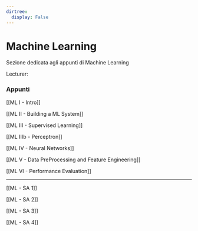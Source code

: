 ```yaml
---
dirtree:
  display: False
---
```


# Machine Learning

Sezione dedicata agli appunti di Machine Learning

Lecturer: 

### Appunti

[[ML I - Intro]]

[[ML II - Building a ML System]]

[[ML III - Supervised Learning]]

[[ML IIIb - Perceptron]]

[[ML IV - Neural Networks]]

[[ML V - Data PreProcessing and Feature Engineering]]

[[ML VI - Performance Evaluation]]

---

[[ML - SA 1]]

[[ML - SA 2]]

[[ML - SA 3]]

[[ML - SA 4]]